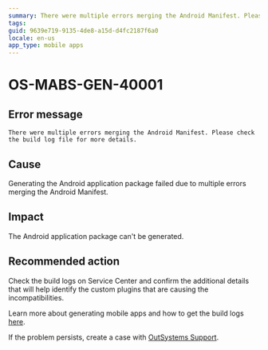 ```yaml
---
summary: There were multiple errors merging the Android Manifest. Please check the build log file for more details.
tags:
guid: 9639e719-9135-4de8-a15d-d4fc2187f6a0
locale: en-us
app_type: mobile apps
---
```


# OS-MABS-GEN-40001

## Error message

`There were multiple errors merging the Android Manifest. Please check the build log file for more details.`

## Cause

Generating the Android application package failed due to multiple errors merging the Android Manifest.

## Impact

The Android application package can't be generated.

## Recommended action

Check the build logs on Service Center and confirm the additional details that will help identify the custom plugins that are causing the incompatibilities.

Learn more about generating mobile apps and how to get the build logs [here](https://success.outsystems.com/Documentation/11/Delivering_Mobile_Apps/Generate_and_Distribute_Your_Mobile_App#download-mobile-app-build-logs).

If the problem persists, create a case with [OutSystems Support](https://www.outsystems.com/support/portal/open-support-case?ErrorCode=OS-MABS-GEN-40001).

